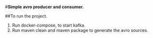 #**Simple avro producer and consumer.**

##To run the project.

1. Run docker-compose, to start kafka.
2. Run maven clean and maven package to generate the avro sources.